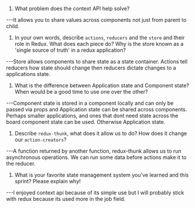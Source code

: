 1. What problem does the context API help solve?

---It allows you to share values across components not just from parent to child.

1. In your own words, describe `actions`, `reducers` and the `store` and their role in Redux. What does each piece do? Why is the store known as a 'single source of truth' in a redux application?

---Store allows components to share state as a state container. Actions tell reducers how state should change then reducers dictate changes to a applications state.

1. What is the difference between Application state and Component state? When would be a good time to use one over the other?

---Component state is stored in a component locally and can only be passed via props and Application state can be shared across components. Perhaps smaller applications, and ones that dont need state across the board component state can be used. Otherwise Application state.

1. Describe `redux-thunk`, what does it allow us to do? How does it change our `action-creators`?

---A function returned by another function, redux-thunk allows us to run asynchronous operations. We can run some data before actions make it to the reducer.


1. What is your favorite state management system you've learned and this sprint? Please explain why!

---I enjoyed context api because of its simple use but I will probably stick with redux because its used more in the job field.
